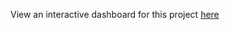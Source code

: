 View an interactive dashboard for this project [here](https://public.tableau.com/app/profile/marion.macharia/viz/Book1_17178683397890/Dashboard1)